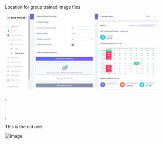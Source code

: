 Location for group trained image files

![](https://github.com/hpssjellis/my-examples-of-edge-impulse/blob/main/ambassador/images-from-group-testing/edge01c.png)




.


.


.




This is the old one


![image](https://user-images.githubusercontent.com/5605614/162274567-e8e50b01-1f17-46be-abb4-262a385ea9ba.png)
